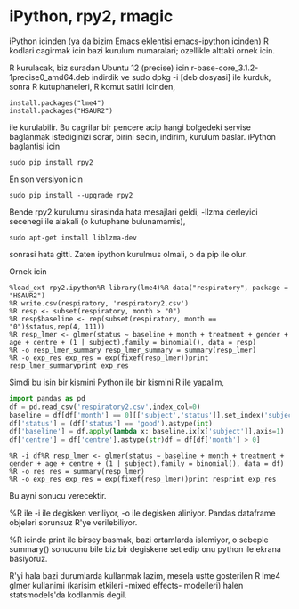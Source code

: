 # iPython, rpy2, rmagic

iPython icinden (ya da bizim Emacs eklentisi emacs-ipython icinden) R
kodlari cagirmak icin bazi kurulum numaralari; ozellikle alttaki ornek
icin.

R kurulacak, biz suradan Ubuntu 12 (precise) icin
r-base-core_3.1.2-1precise0_amd64.deb indirdik ve sudo dpkg -i [deb
dosyasi] ile kurduk, sonra R kutuphaneleri, R komut satiri icinden,

```
install.packages("lme4")
install.packages("HSAUR2")
```

ile kurulabilir. Bu cagrilar bir pencere acip hangi bolgedeki servise
baglanmak istediginizi sorar, birini secin, indirim, kurulum
baslar. iPython baglantisi icin

```
sudo pip install rpy2
```

En son versiyon icin

```
sudo pip install --upgrade rpy2
```

Bende rpy2 kurulumu sirasinda hata mesajlari geldi, -llzma derleyici
secenegi ile alakali (o kutuphane bulunamamis),

```
sudo apt-get install liblzma-dev
```

sonrasi hata gitti. Zaten ipython kurulmus olmali, o da pip ile olur.

Ornek icin

```
%load_ext rpy2.ipython%R library(lme4)%R data("respiratory", package = "HSAUR2")
%R write.csv(respiratory, 'respiratory2.csv')
%R resp <- subset(respiratory, month > "0")
%R resp$baseline <- rep(subset(respiratory, month == "0")$status,rep(4, 111))
%R resp_lmer <- glmer(status ~ baseline + month + treatment + gender + age + centre + (1 | subject),family = binomial(), data = resp)
%R -o resp_lmer_summary resp_lmer_summary = summary(resp_lmer)
%R -o exp_res exp_res = exp(fixef(resp_lmer))print resp_lmer_summaryprint exp_res
```

Simdi bu isin bir kismini Python ile bir kismini R ile yapalim,

```python
import pandas as pd
df = pd.read_csv('respiratory2.csv',index_col=0)
baseline = df[df['month'] == 0][['subject','status']].set_index('subject')
df['status'] = (df['status'] == 'good').astype(int)
df['baseline'] = df.apply(lambda x: baseline.ix[x['subject']],axis=1)
df['centre'] = df['centre'].astype(str)df = df[df['month'] > 0]
```

```
%R -i df%R resp_lmer <- glmer(status ~ baseline + month + treatment + gender + age + centre + (1 | subject),family = binomial(), data = df)
%R -o res res = summary(resp_lmer)
%R -o exp_res exp_res = exp(fixef(resp_lmer))print resprint exp_res
```

Bu ayni sonucu verecektir.

%R ile -i ile degisken veriliyor, -o ile degisken aliniyor. Pandas
dataframe objeleri sorunsuz R'ye verilebiliyor.

%R icinde print ile birsey basmak, bazi ortamlarda islemiyor, o
sebeple summary() sonucunu bile biz bir degiskene set edip onu python
ile ekrana basiyoruz.

R'yi hala bazi durumlarda kullanmak lazim, mesela ustte gosterilen R
lme4 glmer kullanimi (karisim etkileri -mixed effects- modelleri)
halen statsmodels'da kodlanmis degil.





